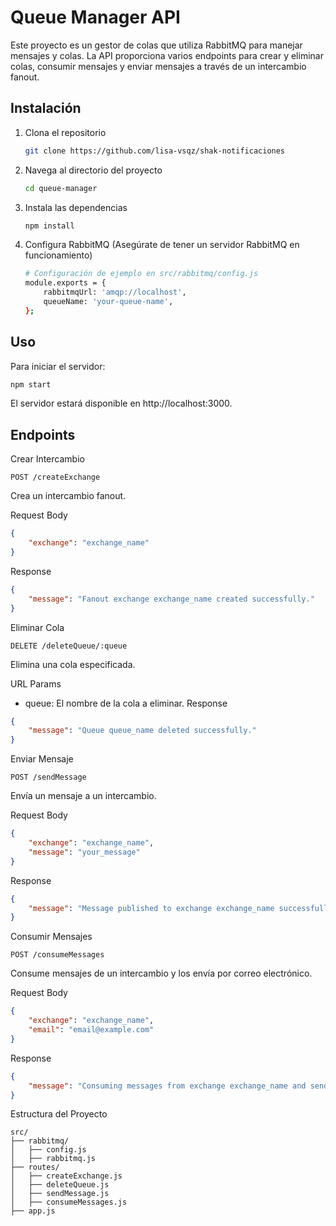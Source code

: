 # Queue Manager API

Este proyecto es un gestor de colas que utiliza RabbitMQ para manejar mensajes y colas. La API proporciona varios endpoints para crear y eliminar colas, consumir mensajes y enviar mensajes a través de un intercambio fanout.

## Instalación

1. Clona el repositorio
    ```sh
    git clone https://github.com/lisa-vsqz/shak-notificaciones
    ```
2. Navega al directorio del proyecto
    ```sh
    cd queue-manager
    ```
3. Instala las dependencias
    ```sh
    npm install
    ```
4. Configura RabbitMQ (Asegúrate de tener un servidor RabbitMQ en funcionamiento)
    ```sh
    # Configuración de ejemplo en src/rabbitmq/config.js
    module.exports = {
        rabbitmqUrl: 'amqp://localhost',
        queueName: 'your-queue-name',
    };
    ```

## Uso

Para iniciar el servidor:
```sh
npm start
```

El servidor estará disponible en http://localhost:3000.

## Endpoints
Crear Intercambio
```http
POST /createExchange
```
Crea un intercambio fanout.

Request Body
```json
{
    "exchange": "exchange_name"
}
```
Response
```json
{
    "message": "Fanout exchange exchange_name created successfully."
}
```
Eliminar Cola
```http
DELETE /deleteQueue/:queue
```
Elimina una cola especificada.

URL Params
- queue: El nombre de la cola a eliminar.
Response
```json
{
    "message": "Queue queue_name deleted successfully."
}
```
Enviar Mensaje
```http
POST /sendMessage
```
Envía un mensaje a un intercambio.

Request Body
```json
{
    "exchange": "exchange_name",
    "message": "your_message"
}
```
Response
```json
{
    "message": "Message published to exchange exchange_name successfully."
}
```
Consumir Mensajes
```http
POST /consumeMessages
```
Consume mensajes de un intercambio y los envía por correo electrónico.

Request Body
```json
{
    "exchange": "exchange_name",
    "email": "email@example.com"
}
```
Response
```json
{
    "message": "Consuming messages from exchange exchange_name and sending to email@example.com."
}
```
Estructura del Proyecto
```plaintext
src/
├── rabbitmq/
│   ├── config.js
│   ├── rabbitmq.js
├── routes/
│   ├── createExchange.js
│   ├── deleteQueue.js
│   ├── sendMessage.js
│   ├── consumeMessages.js
├── app.js
```
